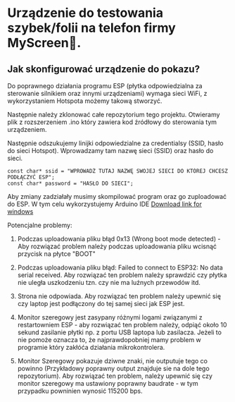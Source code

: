 # **Urządzenie do testowania szybek/folii na telefon firmy MyScreen📱.**

## **Jak skonfigurować urządzenie do pokazu?**

Do poprawnego działania programu ESP (płytka odpowiedzialna za sterowanie silnikiem oraz innymi urządzeniami) wymaga sieci WiFi, z wykorzystaniem Hotspota możemy takową stworzyć. 

Następnie należy zklonować całe repozytorium tego projektu. Otwieramy plik z rozszerzeniem .ino który zawiera kod źródłowy do sterowania tym urządzeniem. 

Następnie odszukujemy linijki odpowiedzialne za credentialsy (SSID, hasło do sieci Hotspot). Wprowadzamy tam nazwę sieci (SSID) oraz hasło do sieci. 

```
const char* ssid = "WPROWADŹ TUTAJ NAZWĘ SWOJEJ SIECI DO KTÓREJ CHCESZ PODŁĄCZYĆ ESP";
const char* password = "HASŁO DO SIECI";
```

Aby zmiany zadziałały musimy skompilować program oraz go zuploadować do ESP. W tym celu wykorzystujemy Arduino IDE [Download link for windows](https://downloads.arduino.cc/arduino-1.8.19-windows.exe)

Potencjalne problemy:

1. Podczas uploadowania pliku błąd 0x13 (Wrong boot mode detected) - Aby rozwiązać problem należy podczas uploadowania pliku wcisnąć przycisk na płytce "BOOT"

2. Podczas uploadowania pliku błąd: Failed to connect to ESP32: No data serial received. Aby rozwiązać ten problem należy sprawdzić czy płytka nie uległa uszkodzeniu tzn. czy nie ma luźnych przewodów itd.

3. Strona nie odpowiada. Aby rozwiązać ten problem należy upewnić się czy laptop jest podłączony do tej samej sieci jak ESP jest.

4. Monitor szeregowy jest zasypany różnymi logami związanymi z restartowniem ESP - aby rozwiązać ten problem należy, odpiąć około 10 sekund zasilanie płytki np. z portu USB laptopa lub zasilacza. Jeżeli to nie pomoże oznacza to, że najprawdopobniej mamy problem w programie który zakłóća działania mikrokontrolera.

5. Monitor Szeregowy pokazuje dziwne znaki, nie outputuje tego co powinno (Przykładowy poprawny output znajduje sie na dole tego repozytorium). Aby rozwiązać ten problem, należy upewnić się czy monitor szeregowy ma ustawiony poprawny baudrate - w tym przypadku powninien wynosić 115200 bps.

